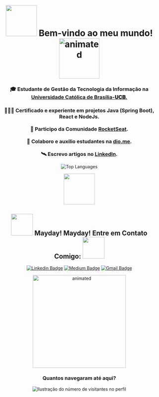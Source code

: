 <p align="center">
  <h1 align="center"><b><img src="https://media.giphy.com/media/KzV5NWeRokeOgfZtnQ/giphy.gif" width="100"> Bem-vindo ao meu mundo! </b><img align= "center" src="https://media.giphy.com/media/ZmcpQkCL0SBESH0V03/giphy.gif" width="130" alt="animated"/> </h1> 
</p>

<p align="center">
  <h3 align="center"><b>🎓 Estudante de Gestão da Tecnologia da Informação na <a href="https://ucb.catolica.edu.br/">Universidade Católica de Brasília-𝐔𝐂𝐁</b>.</a></h3>
</p>

<p align="center">
  <h3 align="center">
    👨🏼‍💻 Certificado e experiente em projetos Java (Spring Boot), React e NodeJs.</br>
    </br>🚀 Participo da Comunidade <a href="https://app.rocketseat.com.br/me/guedes">RocketSeat</a>.</br>
    </br>🤖 Colaboro e auxilio estudantes na <a href="https://dio.me/">dio.me</a>.</br>
    </br>🛰 Escrevo artigos no <a href="https://www.linkedin.com/newsletters/artigos-para-o-intervalo-6864175629416329216/">LinkedIn</a>.</br>
  </h3>
</p>

<p align="center">
  <img src="https://github-readme-stats.vercel.app/api/top-langs/?username=Guedesou&langs_count=10&layout=compact&bg_color=30,e96443,904e95&title_color=fff&text_color=fff" alt="Top Languages">
</p>

<p align="center">
  <img align="center" src="https://media.giphy.com/media/EAZNrYsT7fzttW2lgf/giphy.gif" width="100">
</p>

<h2 align="center"><img src="https://media.giphy.com/media/f8Old4J27xQmotsBqg/giphy.gif" width="70"> Mayday! Mayday! Entre em Contato Comigo: <img src="https://media.giphy.com/media/f8Old4J27xQmotsBqg/giphy.gif" width="70"></h2>

<p align="center">
  <a href="https://www.linkedin.com/in/guedesou/" target="blank"><img alt="Linkedin Badge" src="https://img.shields.io/badge/-Thiago%20Guedes-blue?style=flat-square&logo=Linkedin&logoColor=white&link=https://www.linkedin.com/in/guedesou/"/></a>
  <a href="https://guedesou.medium.com" target="blank"><img alt="Medium Badge" src="https://img.shields.io/badge/-Thiago%20Guedes-black?style=flat-square&logo=Medium&logoColor=white&link=https://guedesou.medium.com/"/></a>
  <a href="mailto:sradtsor@gmail.com" target="blank"><img alt="Gmail Badge" src="https://img.shields.io/badge/-sradtsor@gmail.com-white?style=flat-square&logo=Gmail&logoColor=orange&link=mailto:sradtsor@gmail.com"/></a>
</p>

<p align="center">
  <img src="https://media.giphy.com/media/l0ExuBDAjbAI2WT3q/giphy.gif" width="300" alt="animated"/>
</p>
<div align="center">
  <h3><b>Quantos navegaram até aqui?</b></h3>
</div>

<p align="center">
  <img
    src="https://profile-counter.glitch.me/Guedesou/count.svg"
    alt="Ilustração do número de visitantes no perfil"
  />
</p>
